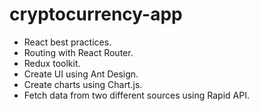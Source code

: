# cryptocurrency-app

- React best practices.
- Routing with React Router.
- Redux toolkit.
- Create UI using Ant Design.
- Create charts using Chart.js.
- Fetch data from two different sources using Rapid API.
